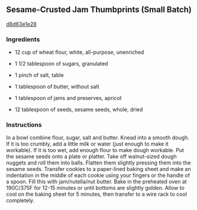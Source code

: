## Sesame-Crusted Jam Thumbprints (Small Batch)

[d8d63e1e28](http://www.food.com/recipe/sesame-crusted-jam-thumbprints-small-batch-464619)

### Ingredients

 - 12 cup of wheat flour, white, all-purpose, unenriched

 - 1 1/2 tablespoon of sugars, granulated

 - 1 pinch of salt, table

 - 1 tablespoon of butter, without salt

 - 1 tablespoon of jams and preserves, apricot

 - 12 tablespoon of seeds, sesame seeds, whole, dried

### Instructions

In a bowl combine flour, sugar, salt and butter. Knead into a smooth dough. If it is too crumbly, add a little milk or water (just enough to make it workable). If it is too wet, add enough flour to make dough workable. Put the sesame seeds onto a plate or platter. Take off walnut-sized dough nuggets and roll them into balls. Flatten them slightly pressing them into the sesame seeds. Transfer cookies to a paper-lined baking sheet and make an indentation in the middle of each cookie using your fingers or the handle of a spoon. Fill this with jam/nutella/nut butter. Bake in the preheated oven at 190C/375F for 12-15 minutes or until bottoms are slightly golden. Allow to cool on the baking sheet for 5 minutes, then transfer to a wire rack to cool completely.